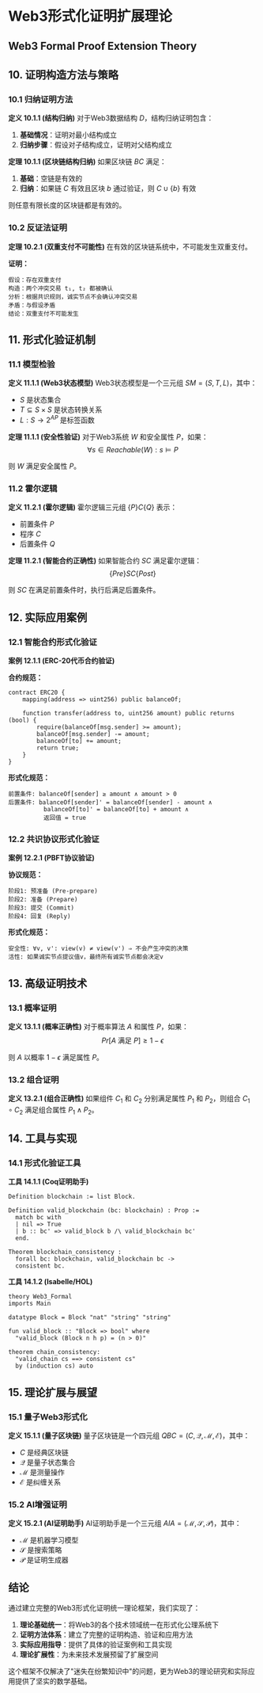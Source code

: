# Web3形式化证明扩展理论

## Web3 Formal Proof Extension Theory

## 10. 证明构造方法与策略

### 10.1 归纳证明方法

**定义 10.1.1 (结构归纳)**
对于Web3数据结构 $D$，结构归纳证明包含：

1. **基础情况**：证明对最小结构成立
2. **归纳步骤**：假设对子结构成立，证明对父结构成立

**定理 10.1.1 (区块链结构归纳)**
如果区块链 $BC$ 满足：

1. **基础**：空链是有效的
2. **归纳**：如果链 $C$ 有效且区块 $b$ 通过验证，则 $C \cup \{b\}$ 有效

则任意有限长度的区块链都是有效的。

### 10.2 反证法证明

**定理 10.2.1 (双重支付不可能性)**
在有效的区块链系统中，不可能发生双重支付。

**证明：**

```text
假设：存在双重支付
构造：两个冲突交易 t₁, t₂ 都被确认
分析：根据共识规则，诚实节点不会确认冲突交易
矛盾：与假设矛盾
结论：双重支付不可能发生
```

## 11. 形式化验证机制

### 11.1 模型检验

**定义 11.1.1 (Web3状态模型)**
Web3状态模型是一个三元组 $SM = (S, T, L)$，其中：

- $S$ 是状态集合
- $T \subseteq S \times S$ 是状态转换关系
- $L: S \rightarrow 2^{AP}$ 是标签函数

**定理 11.1.1 (安全性验证)**
对于Web3系统 $W$ 和安全属性 $P$，如果：
$$\forall s \in Reachable(W): s \models P$$

则 $W$ 满足安全属性 $P$。

### 11.2 霍尔逻辑

**定义 11.2.1 (霍尔逻辑)**
霍尔逻辑三元组 $\{P\} C \{Q\}$ 表示：

- 前置条件 $P$
- 程序 $C$
- 后置条件 $Q$

**定理 11.2.1 (智能合约正确性)**
如果智能合约 $SC$ 满足霍尔逻辑：
$$\{Pre\} SC \{Post\}$$

则 $SC$ 在满足前置条件时，执行后满足后置条件。

## 12. 实际应用案例

### 12.1 智能合约形式化验证

**案例 12.1.1 (ERC-20代币合约验证)**

**合约规范：**

```solidity
contract ERC20 {
    mapping(address => uint256) public balanceOf;
    
    function transfer(address to, uint256 amount) public returns (bool) {
        require(balanceOf[msg.sender] >= amount);
        balanceOf[msg.sender] -= amount;
        balanceOf[to] += amount;
        return true;
    }
}
```

**形式化规范：**

```text
前置条件: balanceOf[sender] ≥ amount ∧ amount > 0
后置条件: balanceOf[sender]' = balanceOf[sender] - amount ∧
          balanceOf[to]' = balanceOf[to] + amount ∧
          返回值 = true
```

### 12.2 共识协议形式化验证

**案例 12.2.1 (PBFT协议验证)**

**协议规范：**

```text
阶段1: 预准备 (Pre-prepare)
阶段2: 准备 (Prepare) 
阶段3: 提交 (Commit)
阶段4: 回复 (Reply)
```

**形式化规范：**

```text
安全性: ∀v, v': view(v) ≠ view(v') ⇒ 不会产生冲突的决策
活性: 如果诚实节点提议值v，最终所有诚实节点都会决定v
```

## 13. 高级证明技术

### 13.1 概率证明

**定义 13.1.1 (概率正确性)**
对于概率算法 $A$ 和属性 $P$，如果：
$$Pr[A \text{ 满足 } P] \geq 1 - \epsilon$$

则 $A$ 以概率 $1-\epsilon$ 满足属性 $P$。

### 13.2 组合证明

**定义 13.2.1 (组合正确性)**
如果组件 $C_1$ 和 $C_2$ 分别满足属性 $P_1$ 和 $P_2$，则组合 $C_1 \circ C_2$ 满足组合属性 $P_1 \land P_2$。

## 14. 工具与实现

### 14.1 形式化验证工具

**工具 14.1.1 (Coq证明助手)**

```coq
Definition blockchain := list Block.

Definition valid_blockchain (bc: blockchain) : Prop :=
  match bc with
  | nil => True
  | b :: bc' => valid_block b /\ valid_blockchain bc'
  end.

Theorem blockchain_consistency :
  forall bc: blockchain, valid_blockchain bc -> 
  consistent bc.
```

**工具 14.1.2 (Isabelle/HOL)**

```isabelle
theory Web3_Formal
imports Main

datatype Block = Block "nat" "string" "string"

fun valid_block :: "Block => bool" where
  "valid_block (Block n h p) = (n > 0)"

theorem chain_consistency:
  "valid_chain cs ==> consistent cs"
  by (induction cs) auto
```

## 15. 理论扩展与展望

### 15.1 量子Web3形式化

**定义 15.1.1 (量子区块链)**
量子区块链是一个四元组 $QBC = (C, \mathcal{Q}, \mathcal{M}, \mathcal{E})$，其中：

- $C$ 是经典区块链
- $\mathcal{Q}$ 是量子状态集合
- $\mathcal{M}$ 是测量操作
- $\mathcal{E}$ 是纠缠关系

### 15.2 AI增强证明

**定义 15.2.1 (AI证明助手)**
AI证明助手是一个三元组 $AIA = (\mathcal{M}, \mathcal{S}, \mathcal{P})$，其中：

- $\mathcal{M}$ 是机器学习模型
- $\mathcal{S}$ 是搜索策略
- $\mathcal{P}$ 是证明生成器

## 结论

通过建立完整的Web3形式化证明统一理论框架，我们实现了：

1. **理论基础统一**：将Web3的各个技术领域统一在形式化公理系统下
2. **证明方法体系**：建立了完整的证明构造、验证和应用方法
3. **实际应用指导**：提供了具体的验证案例和工具实现
4. **理论扩展性**：为未来技术发展预留了扩展空间

这个框架不仅解决了"迷失在纷繁知识中"的问题，更为Web3的理论研究和实际应用提供了坚实的数学基础。
